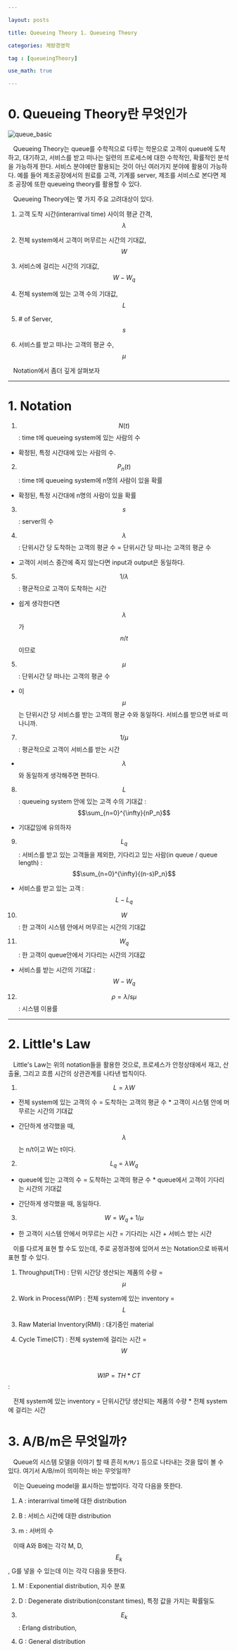 ---
layout: posts
title: Queueing Theory 1. Queueing Theory
categories: 계량경영학
tag : [queueingTheory]
use_math: true
---

# 0. Queueing Theory란 무엇인가
![queue_basic](https://postfiles.pstatic.net/MjAxODA1MDRfMjY3/MDAxNTI1NDA3ODA5Mjgy.iODbor5N_XZxiFWkbtHgNqkdxdG3hQ4PhkCJDa_F2Zkg.ETBljtM9CH3HJtqsZ78cZ1zBCeYKTL3Pq9culRtkZdsg.JPEG.dreamistar7/queue_basic.JPG?type=w1)

&nbsp;&nbsp;&nbsp;Queueing Theory는 queue를 수학적으로 다루는 학문으로 고객이 queue에 도착하고, 대기하고, 서비스를 받고 떠나는 일련의 프로세스에 대한 수학적인, 확률적인 분석을 가능하게 한다. 서비스 분야에만 활용되는 것이 아닌 여러가지 분야에 활용이 가능하다. 예를 들어 제조공장에서의 원료를 고객, 기계를 server, 제조를 서비스로 본다면 제조 공장에 또한 queueing theory를 활용할 수 있다.  

&nbsp;&nbsp;&nbsp;Queueing Theory에는 몇 가지 주요 고려대상이 있다. 
1. 고객 도착 시간(interarrival time) 사이의 평균 간격, $$\lambda$$
2. 전체 system에서 고객이 머무르는 시간의 기대값, $$W$$
3. 서비스에 걸리는 시간의 기대값, $$W-W_q$$
4. 전체 system에 있는 고객 수의 기대값, $$L$$
5. \# of Server, $$s$$
6. 서비스를 받고 떠나는 고객의 평균 수, $$\mu$$  



&nbsp;&nbsp;&nbsp;Notation에서 좀더 깊게 살펴보자 

---

# 1. Notation 

1. $$N(t)$$ : time t에 queueing system에 있는 사람의 수
  * 확정된, 특정 시간대에 있는 사람의 수.  

2. $$P_n(t)$$ : time t에 queueing system에 n명의 사람이 있을 확률
  * 확정된, 특정 시간대에 n명의 사람이 있을 확률  

3. $$s$$ : server의 수  

4. $$\lambda$$ : 단위시간 당 도착하는 고객의 평균 수 = 단위시간 당 떠나는 고객의 평균 수 
  * 고객이 서비스 중간에 죽지 않는다면 input과 output은 동일하다.  

5. $$1/\lambda$$ : 평균적으로 고객이 도착하는 시간 
  * 쉽게 생각한다면 $$\lambda$$가 $$n/t$$이므로  

5. $$\mu$$ : 단위시간 당 떠나는 고객의 평균 수 
  * 이 $$\mu$$는 단위시간 당 서비스를 받는 고객의 평균 수와 동일하다. 서비스를 받으면 바로 떠나니까.  

7. $$1/\mu$$ : 평균적으로 고객이 서비스를 받는 시간 
  * $$\lambda$$와 동일하게 생각해주면 편하다.  

8.  $$L$$ : queueing system 안에 있는 고객 수의 기대값 : $$\sum_{n=0}^{\infty}{nP_n}$$
  * 기대값임에 유의하자  

9. $$L_q$$ : 서비스를 받고 있는 고객들을 제외한, 기다리고 있는 사람(in queue / queue length) : $$\sum_{n=0}^{\infty}{(n-s)P_n}$$
  * 서비스를 받고 있는 고객 : $$L-L_q$$  

10. $$W$$ : 한 고객이 시스템 안에서 머무르는 시간의 기대값  

11. $$W_q$$ : 한 고객이 queue안에서 기다리는 시간의 기대값
  * 서비스를 받는 시간의 기대값 : $$W-W_q$$  

12. $$\rho = \lambda/s\mu$$ : 시스템 이용률 


---

# 2. Little's Law 
&nbsp;&nbsp;&nbsp;Little's Law는 위의 notation들을 활용한 것으로, 프로세스가 안정상태에서 재고, 산출율, 그리고 흐름 시간의 상관관계를 나타낸 법칙이다. 
1. $$ L = \lambda W$$
  * 전체 system에 있는 고객의 수 = 도착하는 고객의 평균 수 * 고객이 시스템 안에 머무르는 시간의 기대값 
  * 간단하게 생각했을 때, $$\lambda$$는 n/t이고 W는 t이다.  

2. $$ L_q = \lambda W_q$$
  * queue에 있는 고객의 수 = 도착하는 고객의 평균 수 * queue에서 고객이 기다리는 시간의 기대값
  * 간단하게 생각했을 때, 동일하다.  

3. $$ W = W_q + 1/\mu $$
  * 한 고객이 시스템 안에서 머무르는 시간 = 기다리는 시간 + 서비스 받는 시간  

&nbsp;&nbsp;&nbsp;이를 다르게 표현 할 수도 있는데, 주로 공정과정에 있어서 쓰는 Notation으로 바꿔서 표현 할 수 있다.  
1. Throughput(TH) : 단위 시간당 생산되는 제품의 수량 = $$\mu$$
2. Work in Process(WIP) : 전체 system에 있는 inventory = $$L$$
3. Raw Material Inventory(RMI) : 대기중인 material
4. Cycle Time(CT) : 전체 system에 걸리는 시간 = $$W$$

&nbsp;&nbsp;&nbsp;$$WIP = TH * CT$$ :  
&nbsp;&nbsp;&nbsp;전체 system에 있는 inventory = 단위시간당 생산되는 제품의 수량 * 전체 system에 걸리는 시간  

# 3. A/B/m은 무엇일까? 
&nbsp;&nbsp;&nbsp;Queue의 시스템 모델을 이야기 할 때 흔히 `M/M/1` 등으로 나타내는 것을 많이 볼 수 있다. 여기서 A/B/m이 의미하는 바는 무엇일까?  

&nbsp;&nbsp;&nbsp;이는 Queueing model을 표시하는 방법이다. 각각 다음을 뜻한다.  

1. A : interarrival time에 대한 distribution
2. B : 서비스 시간에 대한 distribution
3. m : 서버의 수  

&nbsp;&nbsp;&nbsp;이때 A와 B에는 각각 M, D, $$E_k$$, G를 넣을 수 있는데 이는 각각 다음을 뜻한다.  

1. M : Exponential distribution, 지수 분포
2. D : Degenerate distribution(constant times), 특정 값을 가지는 확률밀도 
3. $$E_k$$ : Erlang distribution,  
4. G : General distribution 








